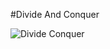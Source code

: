 #Divide And Conquer

![Divide Conquer](https://github.com/ankitmehrotrachemistry/C_Sharp_Data_Structures_Algorithms/assets/64391917/bdf81b62-9ed6-40ed-aed0-37930ba2822d)

